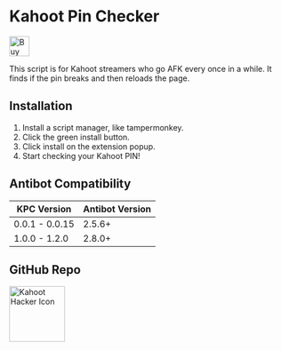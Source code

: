 # Kahoot Pin Checker
<a href='https://ko-fi.com/D1D4385AU' target='_blank'><img height='36' style='border:0px;height:36px;' src='https://cdn.ko-fi.com/cdn/kofi2.png?v=2' border='0' alt='Buy Me a Coffee at ko-fi.com' /></a>

This script is for Kahoot streamers who go AFK every once in a while. It finds if the pin breaks and then reloads the page.

## Installation
1. Install a script manager, like tampermonkey.
2. Click the green install button.
3. Click install on the extension popup.
4. Start checking your Kahoot PIN!

## Antibot Compatibility
|KPC Version|Antibot Version|
|-|-|
|0.0.1 - 0.0.15|2.5.6+|
|1.0.0 - 1.2.0|2.8.0+|

## GitHub Repo
<a href="https://github.com/theusaf/kahoot-antibot/tree/pin-checker"><img src="https://github.githubassets.com/images/modules/logos_page/GitHub-Mark.png" alt="Kahoot Hacker Icon" height="100" width="100"></a>

